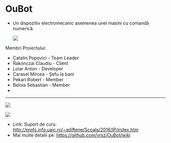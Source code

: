 # OuBot 
- Un dispozitiv electromecanic asemenea unei masini cu comandă numerică.

   ![](http://imageshack.com/a/img923/1033/hN5CKw.jpg)

 Membri Proiectului:
 
  - Catalin Popovici  - Team Leader
  - Rakonczai Claudiu - Client
  - Loiar Anton       - Developer
  - Carasel Mircea    - Șefu la bani
  - Pekari Robert     - Member
  - Beloia Sebastian  - Member
  - 
  
  ---------------------------------
  
   ![](https://imagizer.imageshack.us/v2/628x472q90/921/R4GRs9.jpg)
 
   ![](https://github.com/vrsz/OuBot/blob/master/logo/giphy.gif)
 


 
 - Link: Suport de curs: http://profs.info.uaic.ro/~adiftene/Scoala/2016/IP/index.htm
 - Mai multe detalii pe: https://github.com/vrsz/OuBot/wiki

